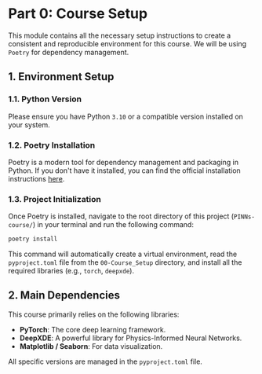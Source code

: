 # Part 0: Course Setup

This module contains all the necessary setup instructions to create a consistent and reproducible environment for this course. We will be using `Poetry` for dependency management.

## 1. Environment Setup

### 1.1. Python Version

Please ensure you have Python `3.10` or a compatible version installed on your system.

### 1.2. Poetry Installation

Poetry is a modern tool for dependency management and packaging in Python. If you don't have it installed, you can find the official installation instructions [here](https://python-poetry.org/docs/#installation).

### 1.3. Project Initialization

Once Poetry is installed, navigate to the root directory of this project (`PINNs-course/`) in your terminal and run the following command:

```bash
poetry install
```

This command will automatically create a virtual environment, read the `pyproject.toml` file from the `00-Course_Setup` directory, and install all the required libraries (e.g., `torch`, `deepxde`).

## 2. Main Dependencies

This course primarily relies on the following libraries:

-   **PyTorch**: The core deep learning framework.
-   **DeepXDE**: A powerful library for Physics-Informed Neural Networks.
-   **Matplotlib / Seaborn**: For data visualization.

All specific versions are managed in the `pyproject.toml` file.
